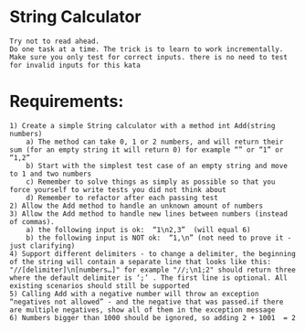 String Calculator
=================

 
    Try not to read ahead.
    Do one task at a time. The trick is to learn to work incrementally.
    Make sure you only test for correct inputs. there is no need to test for invalid inputs for this kata

 

Requirements:
=================

    1) Create a simple String calculator with a method int Add(string numbers)
        a) The method can take 0, 1 or 2 numbers, and will return their sum (for an empty string it will return 0) for example “” or “1” or “1,2”
        b) Start with the simplest test case of an empty string and move to 1 and two numbers
        c) Remember to solve things as simply as possible so that you force yourself to write tests you did not think about
        d) Remember to refactor after each passing test
    2) Allow the Add method to handle an unknown amount of numbers
    3) Allow the Add method to handle new lines between numbers (instead of commas).
        a) the following input is ok:  “1\n2,3”  (will equal 6)
        b) the following input is NOT ok:  “1,\n” (not need to prove it - just clarifying)
    4) Support different delimiters - to change a delimiter, the beginning of the string will contain a separate line that looks like this:  "//[delimiter]\n[numbers…]" for example "//;\n1;2" should return three where the default delimiter is ‘;’ . The first line is optional. All existing scenarios should still be supported
    5) Calling Add with a negative number will throw an exception “negatives not allowed” - and the negative that was passed.if there are multiple negatives, show all of them in the exception message
    6) Numbers bigger than 1000 should be ignored, so adding 2 + 1001  = 2	




